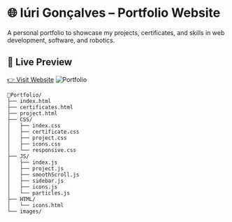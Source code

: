 # 🌐 Iúri Gonçalves – Portfolio Website

A personal portfolio to showcase my projects, certificates, and skills in web development, software, and robotics.

## 🔗 Live Preview

[👉 Visit Website](https://jmti10.github.io/Portfolio/)
![Portfolio](https://github.com/user-attachments/assets/e42a4394-a443-47a2-838f-0c587ce356a9)

```
📁Portfolio/
├── index.html
├── certificates.html
├── project.html
├── CSS/
│   ├── index.css
│   ├── certificate.css
│   ├── project.css
│   ├── icons.css
│   └── responsive.css
├── JS/
│   ├── index.js
│   ├── project.js
│   ├── smoothScroll.js
│   ├── sidebar.js
│   ├── icons.js
│   └── particles.js
├── HTML/
│   └── icons.html
└── images/
```
